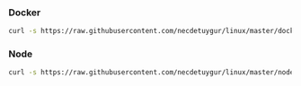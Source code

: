 ### Docker
```sh
curl -s https://raw.githubusercontent.com/necdetuygur/linux/master/docker.sh | bash
```

### Node
```sh
curl -s https://raw.githubusercontent.com/necdetuygur/linux/master/node.sh | bash
```
